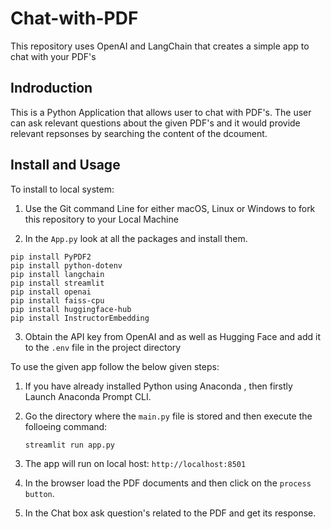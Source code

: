 # Chat-with-PDF
This repository uses OpenAI and LangChain that creates a simple app to chat with your PDF's</p>

## Indroduction 

This is a Python Application that allows user to chat with PDF's. The user can ask relevant questions about the given PDF's and it would provide relevant repsonses by searching the content of the dcoument.

## Install and Usage 

To install to local system:

1. Use the Git command Line for either macOS, Linux or Windows to fork this repository to your Local Machine

2. In the `App.py` look at all the packages and install them.
```
pip install PyPDF2
pip install python-dotenv
pip install langchain
pip install streamlit
pip install openai
pip install faiss-cpu
pip install huggingface-hub
pip install InstructorEmbedding
```

3. Obtain the API key from OpenAI and as well as Hugging Face and add it to the `.env` file in the project directory


To use the given app follow the below given steps: 

1. If you have already installed Python using Anaconda , then firstly Launch Anaconda Prompt CLI.

2. Go the directory where the `main.py` file is stored and then execute the folloeing command:
   ```
   streamlit run app.py

   ```
3. The app will run on local host:   `http://localhost:8501`

4. In the browser load the PDF documents and then click on the `process button`.

5. In the Chat box ask question's related to the PDF and get its response.

